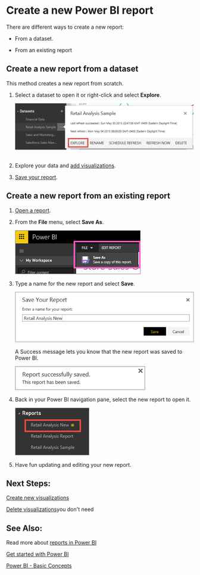 ﻿<properties 
   pageTitle="Create a new Power BI report"
   description="Create a new Power BI report"
   services="powerbi" 
   documentationCenter="" 
   authors="pcw3187" 
   manager="mblythe" 
   editor=""
   tags=""/>
 
<tags
   ms.service="powerbi"
   ms.devlang="NA"
   ms.topic="article"
   ms.tgt_pltfrm="NA"
   ms.workload="powerbi"
   ms.date="10/14/2015"
   ms.author="v-pawrig"/>
# Create a new Power BI report

There are different ways to create a new report:

-   From a dataset.

-   From an existing report

## Create a new report from a dataset

This method creates a new report from scratch.

1.  Select a dataset to open it or right-click and select **Explore**.

    ![](media/powerbi-service-create-a-new-report/exploreDataset.png) 

2.  Explore your data and [add visualizations](http://support.powerbi.com/knowledgebase/articles/434821-visualizations-in-power-bi-reports).

3.  [Save your report](http://support.powerbi.com/knowledgebase/articles/444112-save-a-report).

## Create a new report from an existing report

1.  [Open a report](http://support.powerbi.com/knowledgebase/articles/439920-open-a-report-in-reading-view).

2.  From the **File** menu, select **Save As**.

    ![](media/powerbi-service-create-a-new-report/SaveAs.png)

3.  Type a name for the new report and select **Save**.

    ![](media/powerbi-service-create-a-new-report/SaveReport.png)

    A Success message lets you know that the new report was saved to Power BI.

    ![](media/powerbi-service-create-a-new-report/saveSuccess.png)

4.  Back in your Power BI navigation pane, select the new report to open it.

    ![](media/powerbi-service-create-a-new-report/newReportNavPane.png)

5.  Have fun updating and editing your new report.


## Next Steps:

[Create new visualizations](https://powerbi.uservoice.com/knowledgebase/articles/441777-part-i-add-visualizations-to-a-power-bi-report)

[Delete visualizations](http://support.powerbi.com/knowledgebase/articles/465144-delete-a-visualization)you don't need

## See Also:

Read more about [reports in Power BI](http://support.powerbi.com/knowledgebase/articles/425684-reports-in-power-bi)

[Get started with Power BI](http://support.powerbi.com/knowledgebase/articles/430814-get-started-with-power-bi)

[Power BI - Basic Concepts](http://support.powerbi.com/knowledgebase/articles/487029-power-bi-preview-basic-concepts)




